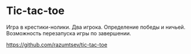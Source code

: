 # Tic-tac-toe

Игра в крестики-нолики. Два игрока. Определение победы и ничьей. Возможность перезапуска игры по завершении.

https://github.com/razumtsev/tic-tac-toe
